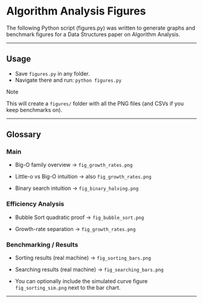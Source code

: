# Algorithm Analysis Figures

The following Python script (figures.py) was written to generate graphs and benchmark figures for a Data Structures paper on Algorithm Analysis.

---

## Usage

- Save `figures.py` in any folder.
- Navigate there and run: `python figures.py`

> [!Note]
> This will create a `figures/` folder with all the PNG files (and CSVs if you keep benchmarks on).

---

## Glossary

### Main

- Big-O family overview → `fig_growth_rates.png`

- Little-o vs Big-O intuition → also `fig_growth_rates.png`

- Binary search intuition → `fig_binary_halving.png`

### Efficiency Analysis

- Bubble Sort quadratic proof → `fig_bubble_sort.png`

- Growth-rate separation → `fig_growth_rates.png`

### Benchmarking / Results

- Sorting results (real machine) → `fig_sorting_bars.png`

- Searching results (real machine) → `fig_searching_bars.png`

- You can optionally include the simulated curve figure `fig_sorting_sim.png` next to the bar chart.

---
